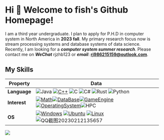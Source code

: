 # Hi 🎉 Welcome to fish's Github Homepage!
I am a third year undergraduate.
I plan to apply for P.H.D in computer system in North America in **2023 fall**.
My primary research focus now is stream processing systems and database systems of data science.
Recently, I am looking for a ***computer system summer research***. Please contact me on ***WeChat*** rjzhb123 or ***email***: **rj986215159@outlook.com**.
                     
## My Skills
|Property|Data|
|---|---|
|**Language**|![Java](https://img.shields.io/badge/-Java-007396?style=flat-square&logo=Java&logoColor=ffffff) [![C++](https://img.shields.io/badge/-C++-3776AB?style=flat-square&logo=c++&logoColor=ffffff)](https://www.python.org/) ![C](https://img.shields.io/badge/-C-4FC08D?style=flat-square&logo=C&logoColor=ffffff) ![C#](https://img.shields.io/badge/.NET-512BD4?style=flat-square&logo=C-Sharp&logoColor=ffffff) ![Rust](https://img.shields.io/badge/Rust-F7DF1E?style=flat-square&logo=Rust&logoColor=ffffff) ![Python](https://camo.githubusercontent.com/4b30b4c40d84c6fe0a2f12d9d710873a534bda8237bfd2a7fdb6794ab18c4ae9/68747470733a2f2f696d672e736869656c64732e696f2f62616467652f2d507974686f6e2d3337373641423f7374796c653d666c6174266c6f676f3d507974686f6e266c6f676f436f6c6f723d7768697465)|
|**Interest**|[![Math](https://img.shields.io/badge/-Math-f05032?style=flat-square&logo=Math&logoColor=white)](https://www.linuxfoundation.org/)[![DataBase](https://img.shields.io/badge/DataBase-008C41?style=flat-square&logo=DataBase&logoColor=ffffff)](https://img.shields.io/badge/DataBase-brightgreen)[![GameEngine](https://img.shields.io/badge/-GameEngine-8DD6F9?style=flat-square&logo=Math&logoColor=white)](https://www.linuxfoundation.org/)[![OperatingSystem](https://img.shields.io/badge/-OperatingSystem-333333?style=flat-square&logo=OperatingSystem&logoColor=white)](https://www.linuxfoundation.org/)![HPC](https://img.shields.io/badge/-HPC-007396?style=flat-square&logo=HPC&logoColor=ffffff) |
| **OS**                                          | <a target="_blank" rel="noopener noreferrer" href="https://camo.githubusercontent.com/b44114213a5a462903bd69611bb6846f1dc41fe6f3230bd37c67c3d4eb65f08c/68747470733a2f2f696d672e736869656c64732e696f2f62616467652f2d57696e646f77732d626c61636b3f7374796c653d666c61742d737175617265266c6f676f3d77696e646f7773266c6f676f436f6c6f723d626c7565"><img src="https://camo.githubusercontent.com/b44114213a5a462903bd69611bb6846f1dc41fe6f3230bd37c67c3d4eb65f08c/68747470733a2f2f696d672e736869656c64732e696f2f62616467652f2d57696e646f77732d626c61636b3f7374796c653d666c61742d737175617265266c6f676f3d77696e646f7773266c6f676f436f6c6f723d626c7565" alt="Windows" data-canonical-src="https://img.shields.io/badge/-Windows-black?style=flat-square&amp;logo=windows&amp;logoColor=blue" style="max-width: 100%;"></a> <a target="_blank" rel="noopener noreferrer" href="https://camo.githubusercontent.com/9c4bc049e33f41f122342a1714ccf872c34098a9f2c593c33c2322cf0129fa04/68747470733a2f2f696d672e736869656c64732e696f2f62616467652f2d5562756e74752d626c61636b3f7374796c653d666c61742d737175617265266c6f676f3d7562756e7475"><img src="https://camo.githubusercontent.com/9c4bc049e33f41f122342a1714ccf872c34098a9f2c593c33c2322cf0129fa04/68747470733a2f2f696d672e736869656c64732e696f2f62616467652f2d5562756e74752d626c61636b3f7374796c653d666c61742d737175617265266c6f676f3d7562756e7475" alt="Ubuntu" data-canonical-src="https://img.shields.io/badge/-Ubuntu-black?style=flat-square&amp;logo=ubuntu" style="max-width: 100%;"></a> [![Linux](https://img.shields.io/badge/-ArchLinux-333333?style=flat-square&logo=linux&logoColor=white)](https://www.linuxfoundation.org/) ![QQ截图20230212135657](https://user-images.githubusercontent.com/105226542/218295662-52319948-0b03-436a-811b-9b4c8f7fa880.png)|


![](https://github-readme-stats.vercel.app/api/top-langs/?username=rjzhb&theme=dark&layout=compact)

